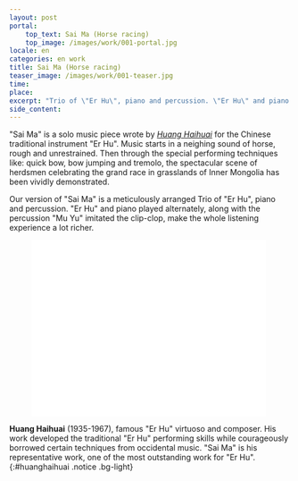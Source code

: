 ```yaml
---
layout: post
portal:
    top_text: Sai Ma (Horse racing)
    top_image: /images/work/001-portal.jpg
locale: en
categories: en work
title: Sai Ma (Horse racing)
teaser_image: /images/work/001-teaser.jpg
time:
place:
excerpt: "Trio of \"Er Hu\", piano and percussion. \"Er Hu\" and piano played alternately, along with percussion \"Mu Yu\" imitated the clip-clop, make the whole listening experience a lot richer."
side_content:
---
```


"Sai Ma" is a solo music piece wrote by [*Huang Haihuai*](#huanghaihuai) for the Chinese traditional instrument "Er Hu".
Music starts in a neighing sound of horse, rough and unrestrained. Then through the special performing techniques like: quick bow, bow jumping and tremolo,
the spectacular scene of herdsmen celebrating the grand race in grasslands of Inner Mongolia has been vividly demonstrated.

Our version of "Sai Ma" is a meticulously arranged Trio of "Er Hu", piano and percussion.
"Er Hu" and piano played alternately, along with the percussion "Mu Yu" imitated the clip-clop, make the whole listening experience a lot richer.

<figure class="video-container">
    <iframe width="420" height="315" src="//www.youtube.com/embed/dAfxoyIcHaU" frameborder="0" allowfullscreen></iframe>
</figure>

<i class="icon-note icon-inline"></i><b>Huang Haihuai</b> (1935-1967), famous "Er Hu" virtuoso and composer.
His work developed the traditional "Er Hu" performing skills while courageously borrowed certain techniques from occidental music.
"Sai Ma" is his representative work, one of the most outstanding work for "Er Hu".
{:#huanghaihuai .notice .bg-light}
